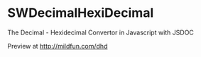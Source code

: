 # SWDecimalHexiDecimal
The Decimal - Hexidecimal Convertor in Javascript with JSDOC


Preview at http://mildfun.com/dhd
